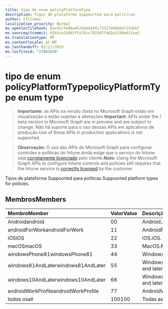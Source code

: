 ```yaml
---
title: tipo de enum policyPlatformType
description: Tipos de plataforma Suppoorted para políticas.
author: tfitzmac
localization_priority: Normal
ms.openlocfilehash: 6ac41cfe96a452dab4164c73327494684f15debf
ms.sourcegitcommit: d2b3ca32602ffa76cc7925d7f4d1e2258e611ea5
ms.translationtype: MT
ms.contentlocale: pt-BR
ms.lasthandoff: 01/11/2019
ms.locfileid: "27862038"
---
```

# <a name="policyplatformtype-enum-type"></a><span data-ttu-id="92a36-103">tipo de enum policyPlatformType</span><span class="sxs-lookup"><span data-stu-id="92a36-103">policyPlatformType enum type</span></span>

> <span data-ttu-id="92a36-104">**Importante:** as APIs na versão /beta no Microsoft Graph estão em visualização e estão sujeitas a alterações.</span><span class="sxs-lookup"><span data-stu-id="92a36-104">**Important:** APIs under the / beta version in Microsoft Graph are in preview and are subject to change.</span></span> <span data-ttu-id="92a36-105">Não há suporte para o uso dessas APIs em aplicativos de produção.</span><span class="sxs-lookup"><span data-stu-id="92a36-105">Use of these APIs in production applications is not supported.</span></span>

> <span data-ttu-id="92a36-106">**Observação:** O uso das APIs do Microsoft Graph para configurar controles e políticas do Intune ainda exige que o serviço do Intune seja [corretamente licenciado](https://go.microsoft.com/fwlink/?linkid=839381) pelo cliente.</span><span class="sxs-lookup"><span data-stu-id="92a36-106">**Note:** Using the Microsoft Graph APIs to configure Intune controls and policies still requires that the Intune service is [correctly licensed](https://go.microsoft.com/fwlink/?linkid=839381) by the customer.</span></span>

<span data-ttu-id="92a36-107">Tipos de plataforma Suppoorted para políticas.</span><span class="sxs-lookup"><span data-stu-id="92a36-107">Suppoorted platform types for policies.</span></span>
## <a name="members"></a><span data-ttu-id="92a36-108">Membros</span><span class="sxs-lookup"><span data-stu-id="92a36-108">Members</span></span>
|<span data-ttu-id="92a36-109">Membro</span><span class="sxs-lookup"><span data-stu-id="92a36-109">Member</span></span>|<span data-ttu-id="92a36-110">Valor</span><span class="sxs-lookup"><span data-stu-id="92a36-110">Value</span></span>|<span data-ttu-id="92a36-111">Descrição</span><span class="sxs-lookup"><span data-stu-id="92a36-111">Description</span></span>|
|:---|:---|:---|
|<span data-ttu-id="92a36-112">Android</span><span class="sxs-lookup"><span data-stu-id="92a36-112">android</span></span>|<span data-ttu-id="92a36-113">0</span><span class="sxs-lookup"><span data-stu-id="92a36-113">0</span></span>|<span data-ttu-id="92a36-114">Android.</span><span class="sxs-lookup"><span data-stu-id="92a36-114">Android.</span></span>|
|<span data-ttu-id="92a36-115">androidForWork</span><span class="sxs-lookup"><span data-stu-id="92a36-115">androidForWork</span></span>|<span data-ttu-id="92a36-116">1</span><span class="sxs-lookup"><span data-stu-id="92a36-116">1</span></span>|<span data-ttu-id="92a36-117">AndroidForWork.</span><span class="sxs-lookup"><span data-stu-id="92a36-117">AndroidForWork.</span></span>|
|<span data-ttu-id="92a36-118">iOS</span><span class="sxs-lookup"><span data-stu-id="92a36-118">iOS</span></span>|<span data-ttu-id="92a36-119">2</span><span class="sxs-lookup"><span data-stu-id="92a36-119">2</span></span>|<span data-ttu-id="92a36-120">iOS.</span><span class="sxs-lookup"><span data-stu-id="92a36-120">iOS.</span></span>|
|<span data-ttu-id="92a36-121">macOS</span><span class="sxs-lookup"><span data-stu-id="92a36-121">macOS</span></span>|<span data-ttu-id="92a36-122">3</span><span class="sxs-lookup"><span data-stu-id="92a36-122">3</span></span>|<span data-ttu-id="92a36-123">MacOS.</span><span class="sxs-lookup"><span data-stu-id="92a36-123">MacOS.</span></span>|
|<span data-ttu-id="92a36-124">windowsPhone81</span><span class="sxs-lookup"><span data-stu-id="92a36-124">windowsPhone81</span></span>|<span data-ttu-id="92a36-125">4</span><span class="sxs-lookup"><span data-stu-id="92a36-125">4</span></span>|<span data-ttu-id="92a36-126">WindowsPhone 8.1.</span><span class="sxs-lookup"><span data-stu-id="92a36-126">WindowsPhone 8.1.</span></span>|
|<span data-ttu-id="92a36-127">windows81AndLater</span><span class="sxs-lookup"><span data-stu-id="92a36-127">windows81AndLater</span></span>|<span data-ttu-id="92a36-128">5</span><span class="sxs-lookup"><span data-stu-id="92a36-128">5</span></span>|<span data-ttu-id="92a36-129">Windows 8.1 e posterior</span><span class="sxs-lookup"><span data-stu-id="92a36-129">Windows 8.1 and later</span></span>|
|<span data-ttu-id="92a36-130">windows10AndLater</span><span class="sxs-lookup"><span data-stu-id="92a36-130">windows10AndLater</span></span>|<span data-ttu-id="92a36-131">6</span><span class="sxs-lookup"><span data-stu-id="92a36-131">6</span></span>|<span data-ttu-id="92a36-132">Windows 10 e posterior.</span><span class="sxs-lookup"><span data-stu-id="92a36-132">Windows 10 and later.</span></span>|
|<span data-ttu-id="92a36-133">androidWorkProfile</span><span class="sxs-lookup"><span data-stu-id="92a36-133">androidWorkProfile</span></span>|<span data-ttu-id="92a36-134">7</span><span class="sxs-lookup"><span data-stu-id="92a36-134">7</span></span>|<span data-ttu-id="92a36-135">AndroidWorkProfile.</span><span class="sxs-lookup"><span data-stu-id="92a36-135">AndroidWorkProfile.</span></span>|
|<span data-ttu-id="92a36-136">todos os</span><span class="sxs-lookup"><span data-stu-id="92a36-136">all</span></span>|<span data-ttu-id="92a36-137">100</span><span class="sxs-lookup"><span data-stu-id="92a36-137">100</span></span>|<span data-ttu-id="92a36-138">Todas as plataformas.</span><span class="sxs-lookup"><span data-stu-id="92a36-138">All platforms.</span></span>|





